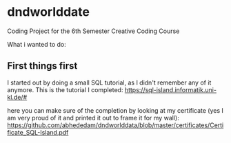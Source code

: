 # dndworlddate
Coding Project for the 6th Semester Creative Coding Course

What i wanted to do: 

## First things first 
I started out by doing a small SQL tutorial, as I didn't remember any of it anymore. This is the tutorial I completed: 
https://sql-island.informatik.uni-kl.de/#

here you can make sure of the completion by looking at my certificate (yes I am very proud of it and printed it out to frame it for my wall):
https://github.com/abhededam/dndworlddata/blob/master/certificates/Certificate_SQL-Island.pdf

